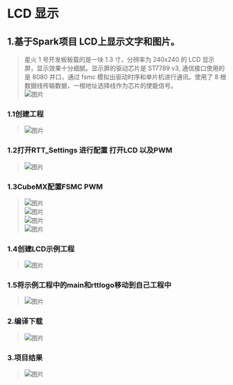# LCD 显示
## 1.基于Spark项目  LCD上显示文字和图片。
> 星火 1 号开发板板载的是一块 1.3 寸，分辨率为 240x240 的 LCD 显示屏，显示效果十分细腻。显示屏的驱动芯片是 ST7789 v3, 通信接口使用的是 8080 并口，通过 fsmc 模拟出驱动时序和单片机进行通讯。使用了 8 根数据线传输数据，一根地址选择线作为芯片的使能信号。  
> ![图片](../05_LCD/image/LCD原理图.png)  
### 1.1创建工程
> ![图片](../05_LCD/image/创建项目.png)  
### 1.2打开RTT_Settings 进行配置 打开LCD 以及PWM   
> ![图片](../05_LCD/image/RTT_Settings.png)  
### 1.3CubeMX配置FSMC PWM
> ![图片](../05_LCD/image/CubeMX配置.png)  
![图片](../05_LCD/image/CubeMX配置2.png)  
![图片](../05_LCD/image/CubeMX配置3.png)  
![图片](../05_LCD/image/CubeMX配置4.png)  
### 1.4创建LCD示例工程
> ![图片](../05_LCD/image/创建示例工程.png)  
### 1.5将示例工程中的main和rttlogo移动到自己工程中
> ![图片](../05_LCD/image/复制main和logo.png)  
### 2.编译下载
> ![图片](../05_LCD/image/编译下载.png)  
### 3.项目结果
> ![图片](../05_LCD/image/项目结果.png)  
